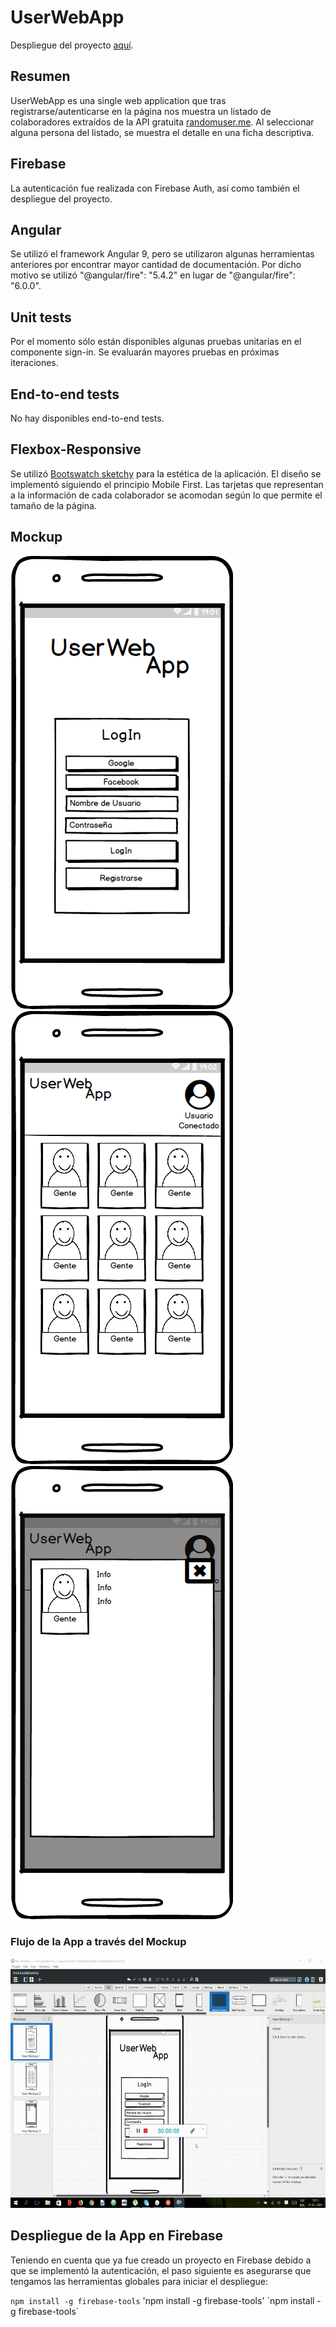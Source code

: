 # UserWebApp

Despliegue del proyecto [aquí](https://userwebapp-2577a.web.app/).

## Resumen

UserWebApp es una single web application que tras registrarse/autenticarse en la página nos muestra un listado de colaboradores extraídos de la API gratuita [randomuser.me](​https://randomuser.me/documentation#howto). Al seleccionar alguna persona del listado, se muestra el detalle en una ficha descriptiva.

## Firebase

La autenticación fue realizada con Firebase Auth, así como también el despliegue del proyecto.

## Angular

Se utilizó el framework Angular 9, pero se utilizaron algunas herramientas anteriores por encontrar mayor cantidad de documentación. Por dicho motivo se utilizó "@angular/fire": "5.4.2" en lugar de "@angular/fire": "6.0.0".

## Unit tests

Por el momento sólo están disponibles algunas pruebas unitarias en el componente sign-in. Se evaluarán mayores pruebas en próximas iteraciones.

## End-to-end tests

No hay disponibles end-to-end tests.

## Flexbox-Responsive

Se utilizó [Bootswatch sketchy](https://bootswatch.com/sketchy/) para la estética de la aplicación. El diseño se implementó siguiendo el principio Mobile First. Las tarjetas que representan a la información de cada colaborador se acomodan según lo que permite el tamaño de la página. 

## Mockup

![Diseño de la vista para registrarse o autenticarse](https://raw.githubusercontent.com/ClaudiaQuezadaRiquelme/userWebApp/master/src/assets/UserWebAppMockup1.png "Diseño de la vista para registrarse o autenticarse") ![Diseño de la vista donde se encuentran las tarjetas de los usuarios](https://raw.githubusercontent.com/ClaudiaQuezadaRiquelme/userWebApp/master/src/assets/UserWebAppMockup2.png "Diseño de la vista donde se encuentran las tarjetas de los usuarios") ![Diseño de la vista donde se encuentra el detalle del usuario seleccionado](https://raw.githubusercontent.com/ClaudiaQuezadaRiquelme/userWebApp/master/src/assets/UserWebAppMockup3.png "Diseño de la vista donde se encuentra el detalle del usuario seleccionado")

### Flujo de la App a través del Mockup

<img src="https://raw.githubusercontent.com/ClaudiaQuezadaRiquelme/userWebApp/master/src/assets/UserWebAppMockup-video.gif" width="600" height="400" />

## Despliegue de la App en Firebase

Teniendo en cuenta que ya fue creado un proyecto en Firebase debido a que se implementó la autenticación, el paso siguiente es asegurarse que tengamos las herramientas globales para iniciar el despliegue:

`npm install -g firebase-tools`
'npm install -g firebase-tools'
´npm install -g firebase-tools´
